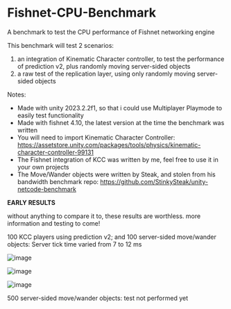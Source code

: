 # Fishnet-CPU-Benchmark
 A benchmark to test the CPU performance of Fishnet networking engine

This benchmark will test 2 scenarios:
1) an integration of Kinematic Character controller, to test the performance of prediction v2, plus randomly moving server-sided objects
2) a raw test of the replication layer, using only randomly moving server-sided objects

Notes:
- Made with unity 2023.2.2f1, so that i could use Multiplayer Playmode to easily test functionality
- Made with fishnet 4.10, the latest version at the time the benchmark was written
- You will need to import Kinematic Character Controller: https://assetstore.unity.com/packages/tools/physics/kinematic-character-controller-99131
- The Fishnet integration of KCC was written by me, feel free to use it in your own projects
- The Move/Wander objects were written by Steak, and stolen from his bandwidth benchmark repo: https://github.com/StinkySteak/unity-netcode-benchmark



**EARLY RESULTS**

without anything to compare it to, these results are worthless. more information and testing to come!

100 KCC players using prediction v2; and 100 server-sided move/wander objects:
Server tick time varied from 7 to 12 ms

![image](https://github.com/Milk-Drinker01/Fishnet-CPU-Benchmark/assets/59656122/054d3077-df5f-41b4-84ea-8b9ae0682362)

![image](https://github.com/Milk-Drinker01/Fishnet-CPU-Benchmark/assets/59656122/b98d4c27-c47f-4421-93f8-9a22da8e2d05)

![image](https://github.com/Milk-Drinker01/Fishnet-CPU-Benchmark/assets/59656122/a6969c95-45c6-4866-a7aa-c3afdd27e322)

500 server-sided move/wander objects:
test not performed yet
